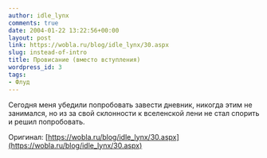 ```yaml
---
author: idle_lynx
comments: true
date: 2004-01-22 13:22:56+00:00
layout: post
link: https://wobla.ru/blog/idle_lynx/30.aspx
slug: instead-of-intro
title: Провисание (вместо вступления)
wordpress_id: 3
tags:
- Флуд
---
```


Сегодня меня убедили попробовать завести дневник, никогда этим не занимался, но из за свой склонности к вселенской лени не стал спорить и решил попробовать.

Оригинал: [https://wobla.ru/blog/idle_lynx/30.aspx](https://wobla.ru/blog/idle_lynx/30.aspx)
